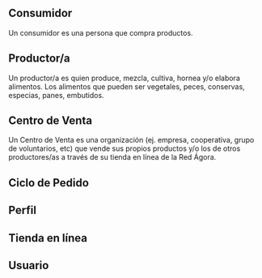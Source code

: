 ## Consumidor

Un consumidor es una persona que compra productos.

## Productor/a

Un productor/a es quien produce, mezcla, cultiva, hornea y/o elabora alimentos. Los alimentos que pueden ser vegetales, peces, conservas, especias, panes, embutidos.

## Centro de Venta

Un Centro de Venta es una organización (ej. empresa, cooperativa, grupo de voluntarios, etc) que vende sus propios productos y/o los de otros productores/as a través de su tienda en línea de la Red Ágora.

## Ciclo de Pedido

## Perfil

## Tienda en línea

## Usuario

